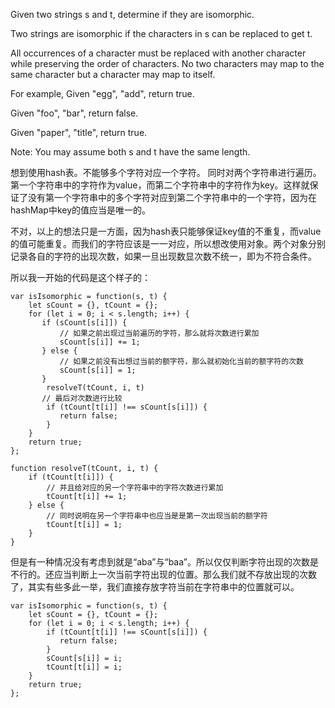 Given two strings s and t, determine if they are isomorphic.

Two strings are isomorphic if the characters in s can be replaced to get t.

All occurrences of a character must be replaced with another character while preserving the order of characters. No two characters may map to the same character but a character may map to itself.

For example,
Given "egg", "add", return true.

Given "foo", "bar", return false.

Given "paper", "title", return true.

Note:
You may assume both s and t have the same length.

想到使用hash表。不能够多个字符对应一个字符。
同时对两个字符串进行遍历。第一个字符串中的字符作为value，而第二个字符串中的字符作为key。这样就保证了没有第一个字符串中的多个字符对应到第二个字符串中的一个字符，因为在hashMap中key的值应当是唯一的。

不对，以上的想法只是一方面，因为hash表只能够保证key值的不重复，而value的值可能重复。而我们的字符应该是一一对应，所以想改使用对象。两个对象分别记录各自的字符的出现次数，如果一旦出现数显次数不统一，即为不符合条件。

所以我一开始的代码是这个样子的：

	var isIsomorphic = function(s, t) {
	    let sCount = {}, tCount = {};
	    for (let i = 0; i < s.length; i++) {
	       if (sCount[s[i]]) {
	           // 如果之前出现过当前遍历的字符，那么就将次数进行累加
	           sCount[s[i]] += 1;
	       } else {
	           // 如果之前没有出想过当前的额字符，那么就初始化当前的额字符的次数
	           sCount[s[i]] = 1;
	       }
	        resolveT(tCount, i, t)
	       // 最后对次数进行比较
	        if (tCount[t[i]] !== sCount[s[i]]) {
	           return false;
	        }
	    }
	    return true;
	};
	
	function resolveT(tCount, i, t) {
	    if (tCount[t[i]]) {
	        // 并且给对应的另一个字符串中的字符次数进行累加
	        tCount[t[i]] += 1;          
	    } else {
	        // 同时说明在另一个字符串中也应当是是第一次出现当前的额字符
	        tCount[t[i]] = 1;           
	    }
	}

但是有一种情况没有考虑到就是“aba”与“baa”。所以仅仅判断字符出现的次数是不行的。还应当判断上一次当前字符出现的位置。那么我们就不存放出现的次数了，其实有些多此一举，我们直接存放字符当前在字符串中的位置就可以。

	var isIsomorphic = function(s, t) {
	    let sCount = {}, tCount = {};
	    for (let i = 0; i < s.length; i++) {
	        if (tCount[t[i]] !== sCount[s[i]]) {
	           return false;
	        }
	        sCount[s[i]] = i;
	        tCount[t[i]] = i;           
	    }
	    return true;
	};